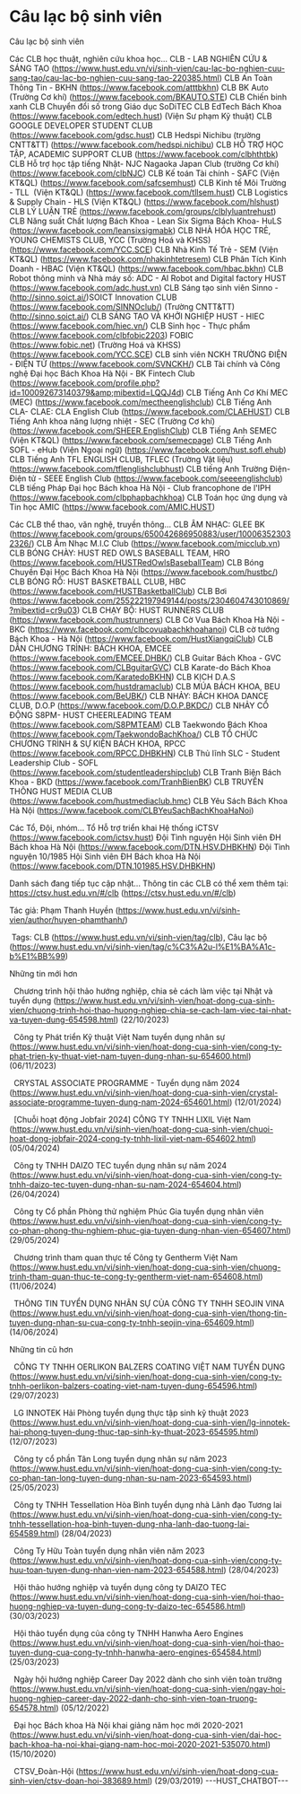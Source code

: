 # Câu lạc bộ sinh viên

Câu lạc bộ sinh viên

Các CLB học thuật, nghiên cứu khoa học...
CLB - LAB NGHIÊN CỨU &amp; SÁNG TẠO (https://www.hust.edu.vn/vi/sinh-vien/cau-lac-bo-nghien-cuu-sang-tao/cau-lac-bo-nghien-cuu-sang-tao-220385.html)
CLB An Toàn Thông Tin - BKHN (https://www.facebook.com/atttbkhn)
CLB BK Auto (Trường Cơ khí) (https://www.facebook.com/BKAUTO.STE)
CLB Chiến binh xanh
CLB Chuyển đổi số trong Giáo dục SoDiTEC
CLB EdTech Bách Khoa (https://www.facebook.com/edtech.hust) (Viện Sư phạm Kỹ thuật)
CLB GOOGLE DEVELOPER STUDENT CLUB (https://www.facebook.com/gdsc.hust)
CLB Hedspi Nichibu (trường CNTT&amp;TT) (https://www.facebook.com/hedspi.nichibu)
CLB HỖ TRỢ HỌC TẬP, ACADEMIC SUPPORT CLUB (https://www.facebook.com/clbhthtbk)
CLB Hỗ trợ học tập tiếng Nhật- NJC Nagaoka Japan Club (trường Cơ khí) (https://www.facebook.com/clbNJC)
CLB Kế toán Tài chính - SAFC (Viện KT&amp;QL) (https://www.facebook.com/safcsemhust)
CLB Kinh tế Môi Trường - TLL  (Viện KT&amp;QL) (https://www.facebook.com/tllsem.hust)
CLB Logistics &amp; Supply Chain - HLS (Viện KT&amp;QL) (https://www.facebook.com/hlshust)
CLB LÝ LUẬN TRẺ (https://www.facebook.com/groups/clblyluantrehust)
CLB Năng suất Chất lượng Bách Khoa - Lean Six Sigma Bách Khoa- HuLS (https://www.facebook.com/leansixsigmabk)
CLB NHÀ HÓA HỌC TRẺ, YOUNG CHEMISTS CLUB, YCC (Trường Hoá và KHSS) (https://www.facebook.com/YCC.SCE)
CLB Nhà Kinh Tế Trẻ - SEM (Viện KT&amp;QL) (https://www.facebook.com/nhakinhtetresem)
CLB Phân Tích Kinh Doanh - HBAC (Viện KT&amp;QL) (https://www.facebook.com/hbac.bkhn)
CLB Robot thông minh và Nhà máy số: ADC - AI Robot and Digital factory HUST (https://www.facebook.com/adc.hust.vn)
CLB Sáng tạo sinh viên Sinno - (http://sinno.soict.ai/)SOICT Innovation CLUB (https://www.facebook.com/SINNOclub/) (Trường CNTT&amp;TT) (http://sinno.soict.ai/)
CLB SÁNG TẠO VÀ KHỞI NGHIỆP HUST - HIEC (https://www.facebook.com/hiec.vn/)
CLB Sinh học - Thực phẩm (https://www.facebook.com/clbfobic2203) FOBIC (https://www.fobic.net) (Trường Hoá và KHSS) (https://www.facebook.com/YCC.SCE)
CLB sinh viên NCKH TRƯỜNG ĐIỆN - ĐIỆN TỬ (https://www.facebook.com/SVNCKH/)
CLB Tài chính và Công nghệ Đại học Bách Khoa Hà Nội - BK Fintech Club (https://www.facebook.com/profile.php?id=100092673140379&amp;mibextid=LQQJ4d)
CLB Tiếng Anh Cơ Khí MEC (MEC) (https://www.facebook.com/mectheenglishclub)
CLB Tiếng Anh CLA- CLAE: CLA English Club (https://www.facebook.com/CLAEHUST)
CLB Tiếng Anh khoa năng lượng nhiệt - SEC (Trường Cơ khí) (https://www.facebook.com/SHEER.EnglishClub)
CLB Tiếng Anh SEMEC (Viện KT&amp;QL) (https://www.facebook.com/semecpage)
CLB Tiếng Anh SOFL - eHub (Viện Ngoại ngữ) (https://www.facebook.com/hust.sofl.ehub)
CLB Tiếng Anh TFL ENGLISH CLUB, TFLEC (Trường Vật liệu) (https://www.facebook.com/tflenglishclubhust)
CLB tiếng Anh Trường Điện-Điện tử - SEEE English Club (https://www.facebook.com/seeeenglishclub)
CLB tiếng Pháp Đại học Bách khoa Hà Nội - Club francophone de l'IPH (https://www.facebook.com/clbphapbachkhoa)
CLB Toán học ứng dụng và Tin học AMIC (https://www.facebook.com/AMIC.HUST)

Các CLB thể thao, văn nghệ, truyền thông...
CLB ÂM NHẠC: GLEE BK (https://www.facebook.com/groups/650042686950883/user/100063523032326/)
CLB Âm Nhạc M.I.C Club (https://www.facebook.com/micclub.vn)
CLB BÓNG CHÀY: HUST RED OWLS BASEBALL TEAM, HRO (https://www.facebook.com/HUSTRedOwlsBaseballTeam)
CLB Bóng Chuyền Đại Học Bách Khoa Hà Nội (https://www.facebook.com/hustbc/)
CLB BÓNG RỔ: HUST BASKETBALL CLUB, HBC (https://www.facebook.com/HUSTBasketballClub)
CLB Bơi  (https://www.facebook.com/255222197949144/posts/2304604743010869/?mibextid=cr9u03)
CLB CHẠY BỘ: HUST RUNNERS CLUB (https://www.facebook.com/hustrunners)
CLB Cờ Vua Bách Khoa Hà Nội - BKC (https://www.facebook.com/clbcovuabachkhoahanoi)
CLB cờ tướng Bách Khoa - Hà Nội (https://www.facebook.com/HustXiangqiClub)
CLB DẪN CHƯƠNG TRÌNH: BÁCH KHOA, EMCEE (https://www.facebook.com/EMCEE.DHBK/)
CLB Guitar Bách Khoa - GVC (https://www.facebook.com/CLBguitarGVC)
CLB Karate-do Bách Khoa (https://www.facebook.com/KaratedoBKHN)
CLB KỊCH D.A.S (https://www.facebook.com/hustdramaclub)
CLB MÚA BÁCH KHOA, BEU (https://www.facebook.com/BeUBK/)
CLB NHẢY: BÁCH KHOA DANCE CLUB, D.O.P (https://www.facebook.com/D.O.P.BKDC/)
CLB NHẢY CỔ ĐỘNG S8PM- HUST CHEERLEADING TEAM  (https://www.facebook.com/S8PMTEAM)
CLB Taekwondo Bách Khoa (https://www.facebook.com/TaekwondoBachKhoa/)
CLB TỔ CHỨC CHƯƠNG TRÌNH &amp; SỰ KIỆN BÁCH KHOA, RPCC (https://www.facebook.com/RPCC.DHBKHN)
CLB Thủ lĩnh SLC - Student Leadership Club - SOFL (https://www.facebook.com/studentleadershipclub)
CLB Tranh Biện Bách Khoa - BKD (https://www.facebook.com/TranhBienBK)
CLB TRUYỀN THÔNG HUST MEDIA CLUB (https://www.facebook.com/hustmediaclub.hmc)
CLB Yêu Sách Bách Khoa Hà Nội (https://www.facebook.com/CLBYeuSachBachKhoaHaNoi)

Các Tổ, Đội, nhóm...
Tổ Hỗ trợ triển khai Hệ thống iCTSV (https://www.facebook.com/ictsv.hust)
Đội Tình nguyện Hội Sinh viên ĐH Bách khoa Hà Nội (https://www.facebook.com/DTN.HSV.DHBKHN)
Đội Tình nguyện 10/1985 Hội Sinh viên ĐH Bách khoa Hà Nội (https://www.facebook.com/DTN.101985.HSV.DHBKHN)

Danh sách đang tiếp tục cập nhật... Thông tin các CLB có thể xem thêm tại: https://ctsv.hust.edu.vn/#/clb (https://ctsv.hust.edu.vn/#/clb)

Tác giả: Phạm Thanh Huyền (https://www.hust.edu.vn/vi/sinh-vien/author/huyen-phamthanh/)

 Tags: CLB (https://www.hust.edu.vn/vi/sinh-vien/tag/clb), Câu lạc bộ (https://www.hust.edu.vn/vi/sinh-vien/tag/c%C3%A2u-l%E1%BA%A1c-b%E1%BB%99)

Những tin mới hơn

 
Chương trình hội thảo hướng nghiệp, chia sẻ cách làm việc tại Nhật và tuyển dụng (https://www.hust.edu.vn/vi/sinh-vien/hoat-dong-cua-sinh-vien/chuong-trinh-hoi-thao-huong-nghiep-chia-se-cach-lam-viec-tai-nhat-va-tuyen-dung-654598.html)
(22/10/2023)

 
Công ty Phát triển Kỹ thuật Việt Nam tuyển dụng nhân sự (https://www.hust.edu.vn/vi/sinh-vien/hoat-dong-cua-sinh-vien/cong-ty-phat-trien-ky-thuat-viet-nam-tuyen-dung-nhan-su-654600.html)
(06/11/2023)

 
CRYSTAL ASSOCIATE PROGRAMME - Tuyển dụng năm 2024 (https://www.hust.edu.vn/vi/sinh-vien/hoat-dong-cua-sinh-vien/crystal-associate-programme-tuyen-dung-nam-2024-654601.html)
(12/01/2024)

 
[Chuỗi hoạt động Jobfair 2024] CÔNG TY TNHH LIXIL Việt Nam (https://www.hust.edu.vn/vi/sinh-vien/hoat-dong-cua-sinh-vien/chuoi-hoat-dong-jobfair-2024-cong-ty-tnhh-lixil-viet-nam-654602.html)
(05/04/2024)

 
Công ty TNHH DAIZO TEC tuyển dụng nhân sự năm 2024 (https://www.hust.edu.vn/vi/sinh-vien/hoat-dong-cua-sinh-vien/cong-ty-tnhh-daizo-tec-tuyen-dung-nhan-su-nam-2024-654604.html)
(26/04/2024)

 
Công ty Cổ phần Phòng thử nghiệm Phúc Gia tuyển dụng nhân viên (https://www.hust.edu.vn/vi/sinh-vien/hoat-dong-cua-sinh-vien/cong-ty-co-phan-phong-thu-nghiem-phuc-gia-tuyen-dung-nhan-vien-654607.html)
(29/05/2024)

 
Chương trình tham quan thực tế Công ty Gentherm Việt Nam (https://www.hust.edu.vn/vi/sinh-vien/hoat-dong-cua-sinh-vien/chuong-trinh-tham-quan-thuc-te-cong-ty-gentherm-viet-nam-654608.html)
(11/06/2024)

 
THÔNG TIN TUYỂN DỤNG NHÂN SỰ CỦA CÔNG TY TNHH SEOJIN VINA (https://www.hust.edu.vn/vi/sinh-vien/hoat-dong-cua-sinh-vien/thong-tin-tuyen-dung-nhan-su-cua-cong-ty-tnhh-seojin-vina-654609.html)
(14/06/2024)

Những tin cũ hơn

 
CÔNG TY TNHH OERLIKON BALZERS COATING VIỆT NAM TUYỂN DỤNG (https://www.hust.edu.vn/vi/sinh-vien/hoat-dong-cua-sinh-vien/cong-ty-tnhh-oerlikon-balzers-coating-viet-nam-tuyen-dung-654596.html)
(29/07/2023)

 
LG INNOTEK Hải Phòng tuyển dụng thực tập sinh kỹ thuật 2023 (https://www.hust.edu.vn/vi/sinh-vien/hoat-dong-cua-sinh-vien/lg-innotek-hai-phong-tuyen-dung-thuc-tap-sinh-ky-thuat-2023-654595.html)
(12/07/2023)

 
Công ty cổ phần Tân Long tuyển dụng nhân sự năm 2023 (https://www.hust.edu.vn/vi/sinh-vien/hoat-dong-cua-sinh-vien/cong-ty-co-phan-tan-long-tuyen-dung-nhan-su-nam-2023-654593.html)
(25/05/2023)

 
Công ty TNHH Tessellation Hòa Bình tuyển dụng nhà Lãnh đạo Tương lai (https://www.hust.edu.vn/vi/sinh-vien/hoat-dong-cua-sinh-vien/cong-ty-tnhh-tessellation-hoa-binh-tuyen-dung-nha-lanh-dao-tuong-lai-654589.html)
(28/04/2023)

 
Công Ty Hữu Toàn tuyển dụng nhân viên năm 2023 (https://www.hust.edu.vn/vi/sinh-vien/hoat-dong-cua-sinh-vien/cong-ty-huu-toan-tuyen-dung-nhan-vien-nam-2023-654588.html)
(28/04/2023)

 
Hội thảo hướng nghiệp và tuyển dụng công ty DAIZO TEC (https://www.hust.edu.vn/vi/sinh-vien/hoat-dong-cua-sinh-vien/hoi-thao-huong-nghiep-va-tuyen-dung-cong-ty-daizo-tec-654586.html)
(30/03/2023)

 
Hội thảo tuyển dụng của công ty TNHH Hanwha Aero Engines (https://www.hust.edu.vn/vi/sinh-vien/hoat-dong-cua-sinh-vien/hoi-thao-tuyen-dung-cua-cong-ty-tnhh-hanwha-aero-engines-654584.html)
(25/03/2023)

 
Ngày hội hướng nghiệp Career Day 2022 dành cho sinh viên toàn trường (https://www.hust.edu.vn/vi/sinh-vien/hoat-dong-cua-sinh-vien/ngay-hoi-huong-nghiep-career-day-2022-danh-cho-sinh-vien-toan-truong-654578.html)
(05/12/2022)

 
Đại học Bách khoa Hà Nội khai giảng năm học mới 2020-2021 (https://www.hust.edu.vn/vi/sinh-vien/hoat-dong-cua-sinh-vien/dai-hoc-bach-khoa-ha-noi-khai-giang-nam-hoc-moi-2020-2021-535070.html)
(15/10/2020)

 
CTSV_Đoàn-Hội (https://www.hust.edu.vn/vi/sinh-vien/hoat-dong-cua-sinh-vien/ctsv-doan-hoi-383689.html)
(29/03/2019) 
 ---HUST_CHATBOT---